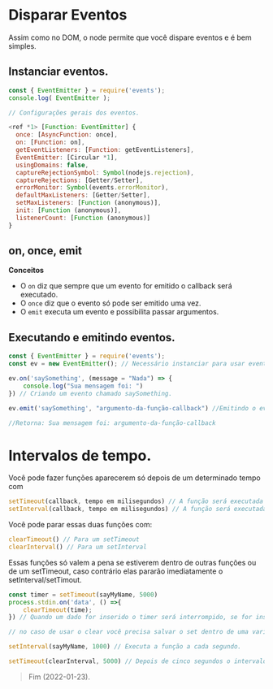 # Disparar Eventos

Assim como no DOM, o node permite que você dispare eventos e é bem simples.

## Instanciar eventos.

```js
const { EventEmitter } = require('events');
console.log( EventEmitter );

// Configurações gerais dos eventos.

<ref *1> [Function: EventEmitter] {
  once: [AsyncFunction: once],
  on: [Function: on],
  getEventListeners: [Function: getEventListeners],
  EventEmitter: [Circular *1],
  usingDomains: false,
  captureRejectionSymbol: Symbol(nodejs.rejection),
  captureRejections: [Getter/Setter],
  errorMonitor: Symbol(events.errorMonitor),
  defaultMaxListeners: [Getter/Setter],
  setMaxListeners: [Function (anonymous)],
  init: [Function (anonymous)],
  listenerCount: [Function (anonymous)]
}

```

## on, once, emit

**Conceitos**
- O `on` diz que sempre que um evento for emitido o callback será executado.
- O `once` diz que o evento só pode ser emitido uma vez.
- O `emit` executa um evento e possibilita passar argumentos.

## Executando e emitindo eventos.

```js
const { EventEmitter } = require('events');
const ev = new EventEmitter(); // Necessário instanciar para usar eventos.

ev.on('saySomething', (message = "Nada") => {
    console.log("Sua mensagem foi: ")
}) // Criando um evento chamado saySomething.

ev.emit('saySomething', "argumento-da-função-callback") //Emitindo o evento.

//Retorna: Sua mensagem foi: argumento-da-função-callback

```

# Intervalos de tempo.

Você pode fazer funções aparecerem só depois de um determinado tempo com 

```js
setTimeout(callback, tempo em milisegundos) // A função será executada depois do tempo especificado.
setInterval(callback, tempo em milisegundos) // A função será executada a cada quantidade de tempo especificada.
```

Você pode parar essas duas funções com: 

```js
clearTimeout() // Para um setTimeout
clearInterval() // Para um setInterval
```

Essas funções só valem a pena se estiverem dentro de outras funções ou de um setTimeout, caso contrário elas pararão imediatamente o setInterval/setTimout.

```js
const timer = setTimeout(sayMyName, 5000) 
process.stdin.on('data', () =>{
    clearTimeout(time);
}) // Quando um dado for inserido o timer será interrompido, se for inserido antes de 5 segundos a função "sayMyName" não será executada.

// no caso de usar o clear você precisa salvar o set dentro de uma variavel. 

setInterval(sayMyName, 1000) // Executa a função a cada segundo.

setTimeout(clearInterval, 5000) // Depois de cinco segundos o intervalo será parado.

```

> Fim (2022-01-23).
